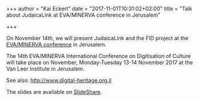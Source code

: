+++
author = "Kai Eckert"
date = "2017-11-01T10:31:02+02:00"
title = "Talk about JudaicaLink at EVA/MINERVA conference in Jerusalem"

+++

On November 14th, we will present JudaicaLink and the FID project at the [EVA/MINERVA conference](http://minervaisrael.org.il) in Jerusalem. 
<!--more-->

The 14th EVA/MINERVA International Conference on Digitisation of Culture will take
place on November, Monday-Tuesday 13-14 November 2017 at the Van Leer Institute in Jerusalem.

See also: http://www.digital-heritage.org.il

The slides are available on [SlideShare](http://slideshare.net/kaiec).
